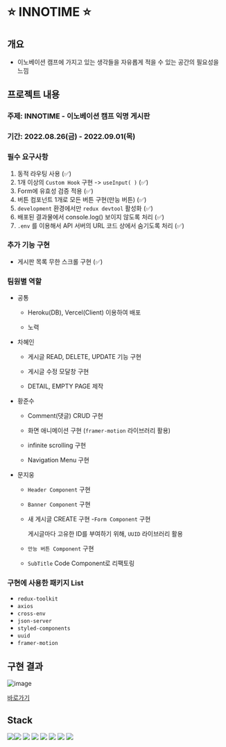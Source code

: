# ⭐ INNOTIME ⭐

## 개요

- 이노베이션 캠프에 가지고 있는 생각들을 자유롭게 적을 수 있는 공간의 필요성을 느낌

## 프로젝트 내용

### 주제: INNOTIME - 이노베이션 캠프 익명 게시판

### 기간: 2022.08.26(금) - 2022.09.01(목)

### 필수 요구사항

1. 동적 라우팅 사용 (✅)
2. 1개 이상의 `Custom Hook` 구현 -> `useInput( )` (✅)
3. Form에 유효성 검증 적용 (✅)
4. 버튼 컴포넌트 1개로 모든 버튼 구현(만능 버튼) (✅)
5. `development` 환경에서만 `redux devtool` 활성화 (✅)
6. 배포된 결과물에서 console.log() 보이지 않도록 처리 (✅)
7. `.env` 를 이용해서 API 서버의 URL 코드 상에서 숨기도록 처리 (✅)

### 추가 기능 구현

- 게시판 목록 무한 스크롤 구현 (✅)

### 팀원별 역할

- 공통

  - Heroku(DB), Vercel(Client) 이용하여 배포
  
  - 노력

- 차혜인

  - 게시글 READ, DELETE, UPDATE 기능 구현
  
  - 게시글 수정 모달창 구현
  
  - DETAIL, EMPTY PAGE 제작

- 황준수

  - Comment(댓글) CRUD 구현

  - 화면 애니메이션 구현 (`framer-motion` 라이브러리 활용)
  
  - infinite scrolling 구현
  
  - Navigation Menu 구현

- 문지웅
  - `Header Component` 구현
  
  - `Banner Component` 구현

  - 새 게시글 CREATE 구현 -`Form Component` 구현

    게시글마다 고유한 ID를 부여하기 위해, `UUID` 라이브러리 활용

  - `만능 버튼 Component` 구현

  - `SubTitle` Code Component로 리팩토링 

### 구현에 사용한 패키지 List

- `redux-toolkit`
- `axios`
- `cross-env`
- `json-server`
- `styled-components`
- `uuid`
- `framer-motion`

## 구현 결과
![image](https://user-images.githubusercontent.com/83802168/187857899-034754a4-5372-42af-b9c8-50a90d02ece2.png)

[바로가기](https://innotime.vercel.app)

## Stack
<img src="https://img.shields.io/badge/javascript-F7DF1E?style=for-the-badge&logo=JavaScript&logoColor=white"><img src="https://img.shields.io/badge/react-61DAFB?style=for-the-badge&logo=React&logoColor=white">
<img src="https://img.shields.io/badge/styled-components-DB7093?style=for-the-badge&logo=styled-components&logoColor=white">
<img src="https://img.shields.io/badge/redux-764ABC?style=for-the-badge&logo=Redux&logoColor=white">
<img src="https://img.shields.io/badge/heroku-430098?style=for-the-badge&logo=Heroku&logoColor=white">
<img src="https://img.shields.io/badge/vercel-000000?style=for-the-badge&logo=Vercel&logoColor=white">
<img src="https://img.shields.io/badge/Axios-5A29E4?style=for-the-badge&logo=Axios&logoColor=white">
<img src="https://img.shields.io/badge/.ENV-ECD53F?style=for-the-badge&logo=.ENV&logoColor=white">

